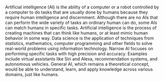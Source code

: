 Artificial intelligence (AI) is the ability of a computer or a robot controlled by a computer to do tasks that are usually done by humans because they require human intelligence and discernment. Although there are no AIs that can perform the wide variety of tasks an ordinary human can do, some AIs can match humans in specific tasks.
Artificial intelligence is the process of creating machines that can think like humans, or at least mimic human behavior in some way. Data science is the application of techniques from statistics, mathematics, computer programming and other fields to solve real-world problems using information technology.
Narrow AI focuses on performing specific tasks with high precision and accuracy. Examples include virtual assistants like Siri and Alexa, recommendation systems, and autonomous vehicles. General AI, which remains a theoretical concept, would be able to understand, learn, and apply knowledge across various domains, just like humans.
